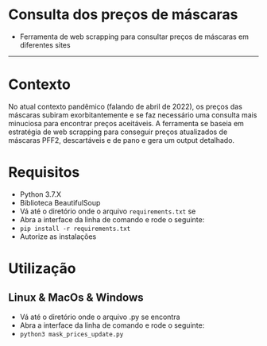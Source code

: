 # Consulta dos preços de máscaras
* Ferramenta de web scrapping para consultar preços de máscaras em diferentes sites
---

# Contexto
No atual contexto pandêmico (falando de abril de 2022), os preços das máscaras subiram exorbitantemente e se faz necessário uma consulta mais minuciosa para encontrar preços aceitáveis.
A ferramenta se baseia em estratégia de web scrapping para conseguir preços atualizados de máscaras PFF2, descartáveis e de pano e gera um output detalhado.

# Requisitos
* Python 3.7.X
* Biblioteca BeautifulSoup
* Vá até o diretório onde o arquivo `requirements.txt` se
* Abra a interface da linha de comando e rode o seguinte:
* `pip install -r requirements.txt`
* Autorize as instalações

# Utilização
## Linux & MacOs & Windows
* Vá até o diretório onde o arquivo .py se encontra
* Abra a interface da linha de comando e rode o seguinte:
* `python3 mask_prices_update.py`
